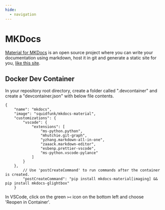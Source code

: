 ```yaml
---
hide:
  - navigation
---
```

# MKDocs
[Material for MKDocs](https://github.com/squidfunk/mkdocs-material) is an open source project where you can write your documentation using markdown, host it in git and generate a static site for you, [like this site](https://xtldr.com/).

## Docker Dev Container
In your repository root directory, create a folder called ".devcontainer" and create a "devcontainer.json" with below file contents.  

```docker
{
	"name": "mkdocs",
	"image": "squidfunk/mkdocs-material",
	"customizations": {
		"vscode": {
			"extensions": [
				"ms-python.python",
				"mhutchie.git-graph",
				"yzhang.markdown-all-in-one",
				"zaaack.markdown-editor",
				"esbenp.prettier-vscode",
				"ms-python.vscode-pylance"
			]
		}
	},
		// Use 'postCreateCommand' to run commands after the container is created.
		"postCreateCommand": "pip install mkdocs-material[imaging] && pip install mkdocs-glightbox"
	}
```

In VSCode, click on the green `><` icon on the bottom left and choose 'Reopen in Container'.